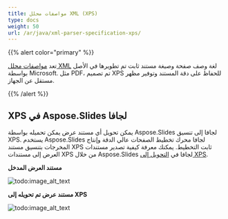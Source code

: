 ```yaml
---
title: مواصفات محلل XML (XPS)
type: docs
weight: 50
url: /ar/java/xml-parser-specification-xps/
---
```


{{% alert color="primary" %}} 

تعد [مواصفات محلل XML](https://en.wikipedia.org/wiki/Open_XML_Paper_Specification) لغة وصف صفحة وصيغة مستند ثابت تم تطويرها في الأصل بواسطة Microsoft. مثل PDF، تم تصميم XPS للحفاظ على دقة المستند وتوفير مظهر مستقل عن الجهاز. 

{{% /alert %}} 

## **XPS في Aspose.Slides لجافا**
يمكن تحويل أي مستند عرض يمكن تحميله بواسطة Aspose.Slides لجافا إلى تنسيق XPS. يستخدم Aspose.Slides لجافا محرك تخطيط الصفحات عالي الدقة وإنتاج المخرجات بتنسيق مستند XPS ثابت التخطيط.
يمكنك معرفة كيفية تصدير مستندات العرض إلى مستندات XPS من خلال Aspose.Slides لجافا في [التحويل إلى XPS](https://docs.aspose.com/slides/java/convert-powerpoint-to-xps/).

**مستند العرض المدخل** 

![todo:image_alt_text](xml-parser-specification-xps_1.png)

**مستند عرض تم تحويله إلى XPS** 

![todo:image_alt_text](xml-parser-specification-xps_2.png)